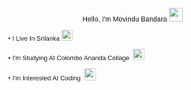 <p style="text-align: center;"><span style="font-family: 'Arial Black', Gadget, sans-serif;">Hello, I&apos;m Movindu Bandara <img src="https://1.bp.blogspot.com/-bWAri_zUeJo/YUcRMf5umKI/AAAAAAAAAlg/wNcFgZx5EUwaawhp7JWUp01GP1Lgaj-kwCNcBGAsYHQ/s64/upside_down_face.gif" style="width: 28px;"></span></p>
<p><span style="font-family: Arial, Helvetica, sans-serif; font-size: 13px;">&bull; I Live In Srilanka <img src="https://1.bp.blogspot.com/-LbkXmwi0uiM/YUcWdkGbyzI/AAAAAAAAAlo/MK2ACgrbtZAUSlhnZetKMdCzZTZTKjKCgCNcBGAsYHQ/s64/1f1f1-1f1f0.png" style="width: 22px;"></span></p>
<p><span style="font-family: Arial, Helvetica, sans-serif;"><span style="font-size: 13px;">&bull; I&apos;m Studying At Colombo Ananda Collage &nbsp;<img src="https://1.bp.blogspot.com/-3fayH_ARuN8/YUcaTZqIJnI/AAAAAAAAAlw/Kis-B8Dt6pUvsY7aHDwzpdVNibz146c9gCNcBGAsYHQ/s64/1f4da.png" style="width: 23px;"></span></span></p>
<p><span style="font-family: Arial, Helvetica, sans-serif; font-size: 13px;">&bull; I&apos;m Interested At Coding&nbsp;&nbsp;<img src="https://1.bp.blogspot.com/-y9ia3m8HPVw/YUcb_XHYDVI/AAAAAAAAAl4/Sw4TVRn2J2cD5CcNqMHxVKtCLzXdMT1GwCNcBGAsYHQ/s64/1f468-1f4bb.png" style="width: 24px;"></span></p>
<p><br></p>
